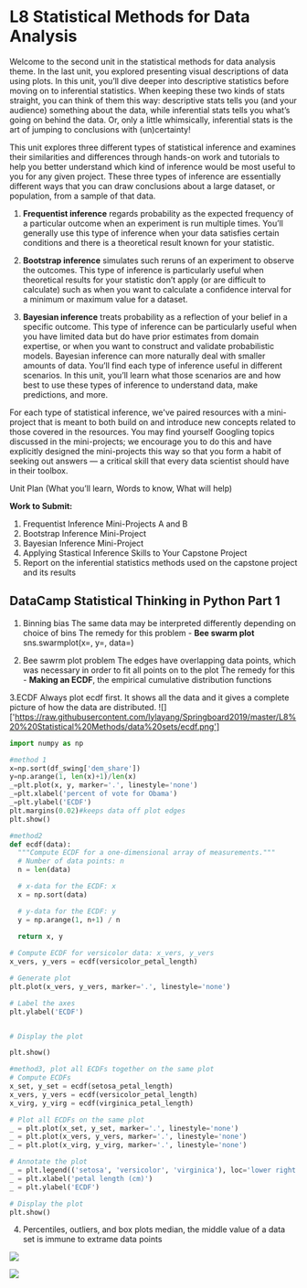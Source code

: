 # L8 Statistical Methods for Data Analysis
Welcome to the second unit in the statistical methods for data analysis theme. In the last unit, you explored presenting visual descriptions of data using plots. In this unit, you’ll dive deeper into descriptive statistics before moving on to inferential statistics. When keeping these two kinds of stats straight, you can think of them this way: descriptive stats tells you (and your audience) something about the data, while inferential stats tells you what’s going on behind the data. Or, only a little whimsically, inferential stats is the art of jumping to conclusions with (un)certainty!

This unit explores three different types of statistical inference and examines their similarities and differences through hands-on work and tutorials to help you better understand which kind of inference would be most useful to you for any given project. These three types of inference are essentially different ways that you can draw conclusions about a large dataset, or population, from a sample of that data.

1. **Frequentist inference** regards probability as the expected frequency of a particular outcome when an experiment is run multiple times. You’ll generally use this type of inference when your data satisfies certain conditions and there is a theoretical result known for your statistic.



2. **Bootstrap inference** simulates such reruns of an experiment to observe the outcomes. This type of inference is particularly useful when theoretical results for your statistic don’t apply (or are difficult to calculate) such as when you want to calculate a confidence interval for a minimum or maximum value for a dataset.   

3. **Bayesian inference** treats probability as a reflection of your belief in a specific outcome. This type of inference can be particularly useful when you have limited data but do have prior estimates from domain expertise, or when you want to construct and validate probabilistic models. Bayesian inference can more naturally deal with smaller amounts of data.
You’ll find each type of inference useful in different scenarios. In this unit, you’ll learn what those scenarios are and how best to use these types of inference to understand data, make predictions, and more.

For each type of statistical inference, we've paired resources with a mini-project that is meant to both build on and introduce new concepts related to those covered in the resources. You may find yourself Googling topics discussed in the mini-projects; we encourage you to do this and have explicitly designed the mini-projects this way so that you form a habit of seeking out answers — a critical skill that every data scientist should have in their toolbox. 

Unit Plan (What you’ll learn, Words to know, What will help)

**Work to Submit:**

1. Frequentist Inference Mini-Projects A and B
2. Bootstrap Inference Mini-Project
3. Bayesian Inference Mini-Project 
4. Applying Stastical Inference Skills to Your Capstone Project
5. Report on the inferential statistics methods used on the capstone project and its results
 
 
 ## DataCamp Statistical Thinking in Python Part 1
 
 1. Binning bias
 The same data may be interpreted differently depending on choice of bins
 The remedy for this problem - **Bee swarm plot**
 sns.swarmplot(x=, y=, data=)
 
 2. Bee sawrm plot problem
  The edges have overlapping data points, which was necessary in order to fit all points on to the plot
  The remedy for this - **Making an ECDF**, the empirical cumulative distribution functions
  
  3.ECDF
  Always plot ecdf first. It shows all the data and it gives a complete picture of how the data are distributed.
  ![]['https://raw.githubusercontent.com/lylayang/Springboard2019/master/L8%20%20Statistical%20Methods/data%20sets/ecdf.png']
  
  ```python
import numpy as np
  
#method 1
x=np.sort(df_swing['dem_share'])
y=np.arange(1, len(x)+1)/len(x)
_=plt.plot(x, y, marker='.', linestyle='none')
_=plt.xlabel('percent of vote for Obama')
_=plt.ylabel('ECDF')
plt.margins(0.02)#keeps data off plot edges
plt.show()
  
#method2
def ecdf(data):
    """Compute ECDF for a one-dimensional array of measurements."""
    # Number of data points: n
    n = len(data)

    # x-data for the ECDF: x
    x = np.sort(data)

    # y-data for the ECDF: y
    y = np.arange(1, n+1) / n

    return x, y
    
# Compute ECDF for versicolor data: x_vers, y_vers
x_vers, y_vers = ecdf(versicolor_petal_length)

# Generate plot
plt.plot(x_vers, y_vers, marker='.', linestyle='none')

# Label the axes
plt.ylabel('ECDF')


# Display the plot

plt.show()

#method3, plot all ECDFs together on the same plot
# Compute ECDFs
x_set, y_set = ecdf(setosa_petal_length)
x_vers, y_vers = ecdf(versicolor_petal_length)
x_virg, y_virg = ecdf(virginica_petal_length)

# Plot all ECDFs on the same plot
_ = plt.plot(x_set, y_set, marker='.', linestyle='none')
_ = plt.plot(x_vers, y_vers, marker='.', linestyle='none')
_ = plt.plot(x_virg, y_virg, marker='.', linestyle='none')

# Annotate the plot
_ = plt.legend(('setosa', 'versicolor', 'virginica'), loc='lower right')
_ = plt.xlabel('petal length (cm)')
_ = plt.ylabel('ECDF')

# Display the plot
plt.show()
  ```

  4. Percentiles, outliers, and box plots
  median, the middle value of a data set is immune to extrame data points
  
![]("https://raw.githubusercontent.com/lylayang/Springboard2019/master/L8%20%20Statistical%20Methods/percentiles%20of%20edf.png")
  
![]("https://raw.githubusercontent.com/lylayang/Springboard2019/master/L8%20%20Statistical%20Methods/boxplot.png")
  
